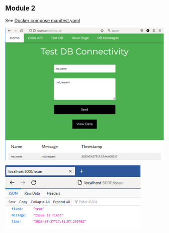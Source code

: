 ## Module 2  
  
See [Docker compose manifest.yaml](compose-manifest.yaml)  
  
![localhost:5000/test_db](m2-test-db.png)  
  
![localhost:5000/issue](m2-issue.png)  
  